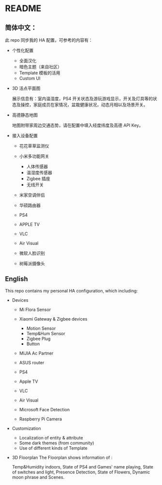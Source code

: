 # README
## 简体中文：
此 repo 同步我的 HA 配置，可参考的内容有：

- 个性化配置

    - 全面汉化
    - 暗色主题（来自社区）
    - Template 模板的活用
    - Custom UI
 
- 3D 活点平面图

    展示信息有：室内温湿度，PS4 开关状态及游玩游戏显示，开关及灯具等的状态及操控，家庭成员在家情况，盆栽健康状况，动态月相以及场景开关。
    

- 高德静态地图
    
    地图附带家周边交通态势，请在配置中填入经度纬度及高德 API Key。
 
- 接入设备配置

    - 花花草草监测仪
    - 小米多功能网关
        
        - 人体传感器
        - 温湿度传感器
        - Zigbee 插座
        - 无线开关
        
    - 米家空调伴侣
    - 华硕路由器
    - PS4
    - APPLE TV
    - VLC
    - Air Visual
    - 微软人脸识别
    - 树莓派摄像头
 
##  English
This repo contains my personal HA configuration, which including:

- Devices

    - Mi Flora Sensor
    - Xiaomi Gateway & Zigbee devices
            
        - Motion Sensor
        - Temp&Hum Sensor
        - Zigbee Plug
        - Button
        

    - MIJIA Ac Partner
    - ASUS router
    - PS4
    - Apple TV
    - VLC
    - Air Visual
    - Microsoft Face Detection
    - Raspberry Pi Camera

- Customization

    - Localization of entity & attribute
    - Some dark themes (from community)
    - Use of different kinds of Template
 
- 3D Floorplan
    The Floorplan shows information of :
    
    Temp&Humidity indoors, State of PS4 and Games' name playing, State of switches and light, Presence Detection, State of Flowers, Dynamic moon phrase and Scenes.
 


